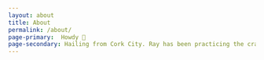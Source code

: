 ```yaml
---
layout: about
title: About
permalink: /about/
page-primary:  Howdy 👋 
page-secondary: Hailing from Cork City. Ray has been practicing the craft of design for the past seven years in Dublin with a short stint in Melbourne.
---
```

<img src="{{ site_url }}/assets/about-me.jpg" alt="">

